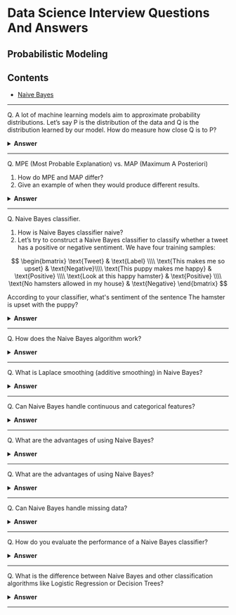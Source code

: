 # Data Science Interview Questions And Answers


## Probabilistic Modeling

Contents
---

- [Naive Bayes](#)

---

Q. A lot of machine learning models aim to approximate probability distributions. Let’s say P is the distribution of the data and Q is the distribution learned by our model. How do measure how close Q is to P?

<details><summary><b>Answer</b></summary>
    
</details>

---


Q. MPE (Most Probable Explanation) vs. MAP (Maximum A Posteriori)
1. How do MPE and MAP differ?
1. Give an example of when they would produce different results.

<details><summary><b>Answer</b></summary>
    
</details>

---



Q. Naive Bayes classifier.
1. How is Naive Bayes classifier naive?
1. Let’s try to construct a Naive Bayes classifier to classify whether a tweet has a positive or negative sentiment. We have four training samples:

$$
\begin{bmatrix} 
    \text{Tweet} &  \text{Label} \\\\
    \text{This makes me so upset} & \text{Negative}\\\\
    \text{This puppy makes me happy} & \text{Positive} \\\\
    \text{Look at this happy hamster} & \text{Positive} \\\\
    \text{No hamsters allowed in my house} & \text{Negative}
\end{bmatrix}
$$

According to your classifier, what's sentiment of the sentence The hamster is upset with the puppy?

<details><summary><b>Answer</b></summary>



</details>

---

Q. How does the Naive Bayes algorithm work?

<details><summary><b>Answer</b></summary>



</details>

---


Q. What is Laplace smoothing (additive smoothing) in Naive Bayes?

<details><summary><b>Answer</b></summary>



</details>

---


Q. Can Naive Bayes handle continuous and categorical features?

<details><summary><b>Answer</b></summary>



</details>

---


Q. What are the advantages of using Naive Bayes?

<details><summary><b>Answer</b></summary>



</details>

---


Q. What are the advantages of using Naive Bayes?

<details><summary><b>Answer</b></summary>



</details>

---


Q. Can Naive Bayes handle missing data?

<details><summary><b>Answer</b></summary>



</details>

---


Q. How do you evaluate the performance of a Naive Bayes classifier?

<details><summary><b>Answer</b></summary>



</details>

---

Q. What is the difference between Naive Bayes and other classification algorithms like Logistic Regression or Decision Trees?


<details><summary><b>Answer</b></summary>



</details>

---
